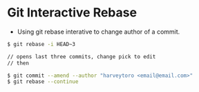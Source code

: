 # Git Interactive Rebase

- Using git rebase interative to change author of a commit.

```bash
$ git rebase -i HEAD~3

// opens last three commits, change pick to edit
// then 

$ git commit --amend --author "harveytoro <email@email.com>"
$ git rebase --continue
```
